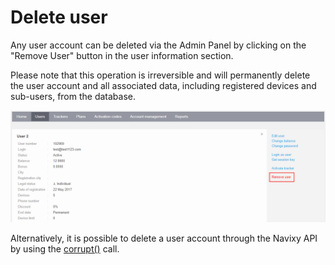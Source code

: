 # Delete user

Any user account can be deleted via the Admin Panel by clicking on the "Remove User" button in the user information section.

Please note that this operation is irreversible and will permanently delete the user account and all associated data, including registered devices and sub-users, from the database.

![Remove User Admin Panel](attachments/Untitled-20230811-201536.png)

Alternatively, it is possible to delete a user account through the Navixy API by using the [corrupt()](https://app.gitbook.com/s/6dtcPLayxXVB2qaaiuIL/panel-api/resources/user#corrupt) call.
